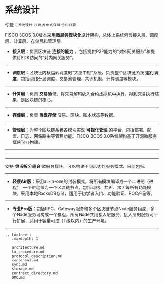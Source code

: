 # 系统设计

标签：``系统设计`` ``共识`` ``分布式存储`` ``合约目录``

FISCO BCOS 3.0版本采用**微服务模块化**设计架构，总体上系统包含接入层、调度层、计算层、存储层和管理层:

- **接入层**：负责区块链 **连接的能力** ，包括提供P2P能力的“对外网关服务”和提供给SDK访问的“对内网关服务”。
***
- **调度层**：区块链内核运转调度的“大脑中枢”系统，负责整个区块链系统 **运行调度**，包括网络分发调度、交易池管理、共识机制、计算调度等模块。
***
- **计算层**：负责 **交易验证**，将交易解码放入合约虚拟机中执行，得到交易执行结果，是区块链的核心。
***
- **存储层**：负责 **落盘存储** 交易、区块、账本状态等数据。
***
- **管理层**：为整个区块链系统各模块实现 **可视化管理** 的平台，包括部署、配置、日志、网络路由等管理功能。FISCO BCOS 3.0系统架构基于开源微服务框架Tars构建。

***
------
___

支持 **灵活拆分组合** 微服务模块，可以构建不同形态的服务模式，目前包括:
***
- **轻便Air版**：采用all-in-one的封装模式，将所有模块编译成一个二进制（进程），一个进程即为一个区块链节点，包括网络、共识、接入等所有功能模块，采用本地RocksDB存储，适用于初学者入门、功能验证、POC产品等。
***
- **专业Pro版**：包括RPC、Gateway服务和多个区块链节点Node服务组成，多个Node服务可构成一个群组，所有Node共用接入层服务，接入层的服务可平行扩展，适用于容量可控（T级以内）的生产环境。

----------

```eval_rst
.. toctree::
   :maxdepth: 1

   architecture.md
   tx_procedure.md
   protocol_description.md
   consensus.md
   sync.md
   storage.md
   contract_directory.md
   DMC.md
```
